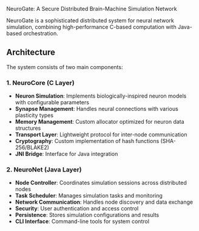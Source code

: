  NeuroGate: A Secure Distributed Brain-Machine Simulation Network

NeuroGate is a sophisticated distributed system for neural network simulation, combining high-performance C-based computation with Java-based orchestration.

## Architecture

The system consists of two main components:

### 1. NeuroCore (C Layer)
- **Neuron Simulation**: Implements biologically-inspired neuron models with configurable parameters
- **Synapse Management**: Handles neural connections with various plasticity types
- **Memory Management**: Custom allocator optimized for neuron data structures
- **Transport Layer**: Lightweight protocol for inter-node communication
- **Cryptography**: Custom implementation of hash functions (SHA-256/BLAKE2)
- **JNI Bridge**: Interface for Java integration

### 2. NeuroNet (Java Layer)
- **Node Controller**: Coordinates simulation sessions across distributed nodes
- **Task Scheduler**: Manages simulation tasks and monitoring
- **Network Communication**: Handles node discovery and data exchange
- **Security**: User authentication and access control
- **Persistence**: Stores simulation configurations and results
- **CLI Interface**: Command-line tools for system control
